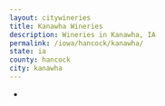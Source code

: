 ```yaml
---
layout: citywineries
title: Kanawha Wineries
description: Wineries in Kanawha, IA
permalink: /iowa/hancock/kanawha/
state: ia
county: hancock
city: kanawha
---
```

-
